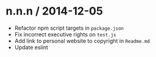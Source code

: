 
n.n.n / 2014-12-05
==================

 * Refactor npm script targets in `package.json`
 * Fix incorrect executive rights on `test.js`
 * Add link to personal website to copyright in `Readme.md`
 * Update eslint
